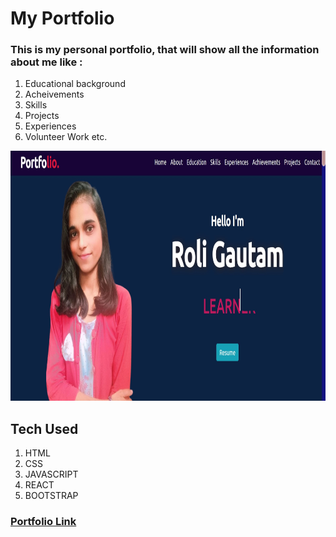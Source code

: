 # My Portfolio

### This is my personal portfolio, that will show  all the information about me like :
1. Educational background
2. Acheivements
3. Skills
4. Projects
5. Experiences
6. Volunteer Work etc.

<img src = "https://github.com/RoliGautam/My-portfolio/blob/master/src/Component/images/home_port.jpg" width="800" height="400" />

## Tech Used 

1. HTML
2. CSS
3. JAVASCRIPT
4. REACT
5. BOOTSTRAP

 ###  [Portfolio Link](https://roli-portfolio.herokuapp.com)


